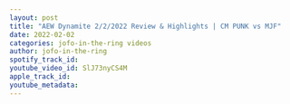 ```yaml
---
layout: post
title: "AEW Dynamite 2/2/2022 Review & Highlights | CM PUNK vs MJF"
date: 2022-02-02
categories: jofo-in-the-ring videos
author: jofo-in-the-ring
spotify_track_id: 
youtube_video_id: SlJ73nyCS4M
apple_track_id: 
youtube_metadata: 
---
```

